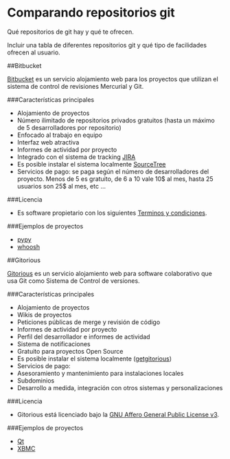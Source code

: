 Comparando repositorios git
=========

Qué repositorios de git hay y qué te ofrecen. 

Incluir una tabla de diferentes repositorios git y qué tipo de facilidades ofrecen al usuario. 


##Bitbucket

[Bitbucket](https://bitbucket.org/) es un servicio alojamiento web para los proyectos que utilizan el sistema de control de revisiones Mercurial y Git.

###Características principales
* Alojamiento de proyectos
* Número ilimitado de repositorios privados gratuitos (hasta un máximo de 5 desarrolladores por repositorio)
* Enfocado al trabajo en equipo
* Interfaz web atractiva
* Informes de actividad por proyecto
* Integrado con el sistema de tracking [JIRA](https://www.atlassian.com/software/jira?utm_source=bitbucket&utm_medium=link&utm_campaign=homepage&utm_content=built_for_jira)
* Es posible instalar el sistema localmente [SourceTree](http://sourcetreeapp.com/?utm_source=bitbucket&utm_medium=link&utm_campaign=homepage&utm_content=bitbucket_for_mac_and_windows ) 
* Servicios de pago: se paga según el número de desarrolladores del proyecto. Menos de 5 es gratuito, de 6 a 10 vale 10$ al mes, hasta 25 usuarios son 25$ al mes, etc ...


###Licencia
* Es software propietario con los siguientes [Terminos y condiciones](https://www.atlassian.com/end-user-agreement?utm_source=bitbucket&utm_medium=link&utm_campaign=footer).

###Ejemplos de proyectos
* [pypy](https://bitbucket.org/pypy/pypy/overview)
* [whoosh](https://bitbucket.org/mchaput/whoosh/overview)


##Gitorious

[Gitorious] es un servicio alojamiento web para software colaborativo que usa Git como Sistema de Control de
versiones.

###Características principales
* Alojamiento de proyectos
* Wikis de proyectos
* Peticiones públicas de merge y revisión de código
* Informes de actividad por proyecto
* Perfil del desarrollador e informes de actividad
* Sistema de notificaciones
* Gratuito para proyectos Open Source
* Es posible instalar el sistema localmente ([getgitorious])
* Servicios de pago:
 * Asesoramiento y mantenimiento para instalaciones locales
 * Subdominios
 * Desarrollo a medida, integración con otros sistemas y personalizaciones

###Licencia
* Gitorious está licenciado bajo la [GNU Affero General Public License v3](http://www.gnu.org/licenses/agpl.txt).

###Ejemplos de proyectos
* [Qt](https://qt.gitorious.org/qt)
* [XBMC](https://gitorious.org/xbmc)

[Gitorious]: https://gitorious.org/
[getgitorious]: http://getgitorious.com/ 

